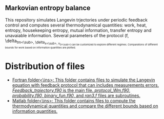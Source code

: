 ## Markovian entropy balance

This repository simulates Langevin trjectories under periodic feedback control and computes several thermodynamical quantities: work, heat, entropy, housekeeping entropy, mutual information, transfer entropy and unavaiable information.
Several parameters of the protocol (f, \delta<sub>tm<\sub>, \delta<sub>x<\sub>, v<sub>0<\sub>) can be customized to explore different regimes. Comparations of different bounds for work based on information quantities are plotted.

# Distribution of files


* <ins>Fortran folder<\ins>: This folder contains files to simulate the Langevin equation with feedback protocol that can includes measurements errors. *Feedback_trajectory.f90* is the main file. *protocol_Wm.f90*, *probability.f90*, *binary_fun.f90*, and *ran3.f* files are subroutines.
* <ins>Matlab folder<\ins>: This folder contains files to compute the thermodynamical quantities and compare the different bounds based on information quantities. 
